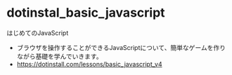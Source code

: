 # dotinstal_basic_javascript  
はじめてのJavaScript
- ブラウザを操作することができるJavaScriptについて、簡単なゲームを作りながら基礎を学んでいきます。  
- https://dotinstall.com/lessons/basic_javascript_v4
